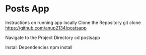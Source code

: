 # Posts App
Instructions on running app locally
Clone the Repository
git clone https://github.com/anup2134/postsapp

Navigate to the Project Directory
cd postsapp

Install Dependencies
npm install



